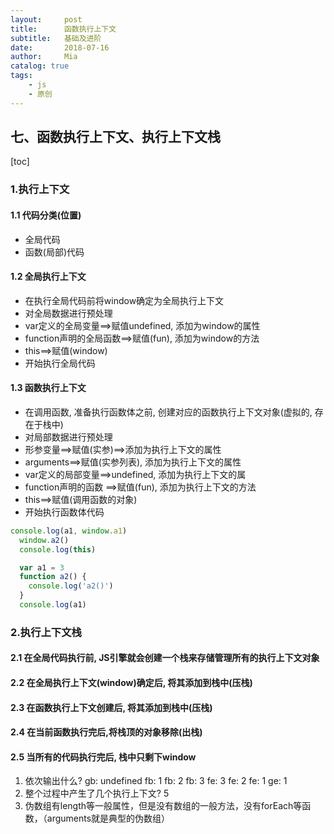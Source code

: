 ```yaml
---
layout:     post
title:      函数执行上下文
subtitle:   基础及进阶
date:       2018-07-16
author:     Mia
catalog: true
tags:
    - js
    - 原创
---
```

## 七、函数执行上下文、执行上下文栈
[toc]

### 1.执行上下文

#### 1.1 代码分类(位置)

 * 全局代码
  * 函数(局部)代码

#### 1.2 全局执行上下文

* 在执行全局代码前将window确定为全局执行上下文
 * 对全局数据进行预处理
 * var定义的全局变量==>赋值undefined, 添加为window的属性
 * function声明的全局函数==>赋值(fun), 添加为window的方法
 * this==>赋值(window)
 * 开始执行全局代码

#### 1.3 函数执行上下文

* 在调用函数, 准备执行函数体之前, 创建对应的函数执行上下文对象(虚拟的, 存在于栈中)
 * 对局部数据进行预处理
* 形参变量==>赋值(实参)==>添加为执行上下文的属性
 * arguments==>赋值(实参列表), 添加为执行上下文的属性
 * var定义的局部变量==>undefined, 添加为执行上下文的属
 * function声明的函数 ==>赋值(fun), 添加为执行上下文的方法
  * this==>赋值(调用函数的对象)
  * 开始执行函数体代码
```javascript
console.log(a1, window.a1)
  window.a2()
  console.log(this)

  var a1 = 3
  function a2() {
    console.log('a2()')
  }
  console.log(a1)
```
 
### 2.执行上下文栈

#### 2.1 在全局代码执行前, JS引擎就会创建一个栈来存储管理所有的执行上下文对象

#### 2.2 在全局执行上下文(window)确定后, 将其添加到栈中(压栈)

#### 2.3 在函数执行上下文创建后, 将其添加到栈中(压栈)

#### 2.4 在当前函数执行完后,将栈顶的对象移除(出栈)

#### 2.5 当所有的代码执行完后, 栈中只剩下window

1. 依次输出什么?
  gb: undefined
  fb: 1
  fb: 2
  fb: 3
  fe: 3
  fe: 2
  fe: 1
  ge: 1
2. 整个过程中产生了几个执行上下文?  5
3. 伪数组有length等一般属性，但是没有数组的一般方法，没有forEach等函数，（arguments就是典型的伪数组）
